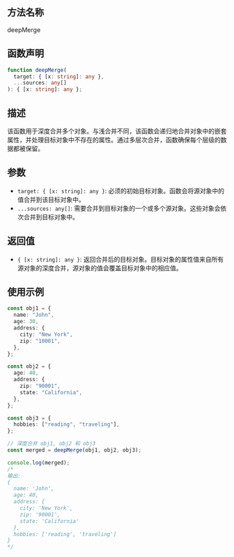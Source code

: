 ## 方法名称

deepMerge

## 函数声明

```typescript
function deepMerge(
  target: { [x: string]: any },
  ...sources: any[]
): { [x: string]: any };
```

## 描述

该函数用于深度合并多个对象。与浅合并不同，该函数会递归地合并对象中的嵌套属性，并处理目标对象中不存在的属性。通过多层次合并，函数确保每个层级的数据都被保留。

## 参数

- `target: { [x: string]: any }`: 必须的初始目标对象。函数会将源对象中的值合并到该目标对象中。
- `...sources: any[]`: 需要合并到目标对象的一个或多个源对象。这些对象会依次合并到目标对象中。

## 返回值

- `{ [x: string]: any }`: 返回合并后的目标对象。目标对象的属性值来自所有源对象的深度合并，源对象的值会覆盖目标对象中的相应值。

## 使用示例

```typescript
const obj1 = {
  name: "John",
  age: 30,
  address: {
    city: "New York",
    zip: "10001",
  },
};

const obj2 = {
  age: 40,
  address: {
    zip: "90001",
    state: "California",
  },
};

const obj3 = {
  hobbies: ["reading", "traveling"],
};

// 深度合并 obj1, obj2 和 obj3
const merged = deepMerge(obj1, obj2, obj3);

console.log(merged);
/*
输出:
{
  name: 'John',
  age: 40,
  address: {
    city: 'New York',
    zip: '90001',
    state: 'California'
  },
  hobbies: ['reading', 'traveling']
}
*/
```
